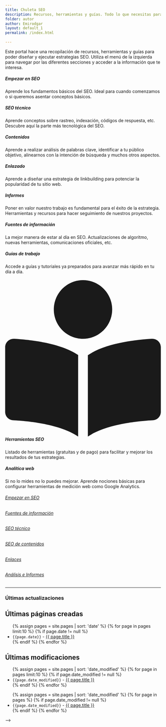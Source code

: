 ```yaml
---
title: Chuleta SEO
description: Recursos, herramientas y guías. Todo lo que necesitas para tus estrategias SEO.
folder: autor
author: Emirodgar
layout: default_1
permalink: /index.html
  
---
```


Este portal hace una recopilación de recursos, herramientas y guías para poder diseñar y ejecutar estrategias SEO. Utiliza el menú de la izquierda para navegar por las diferentes secciones y acceder a la información que te interesa.

<div class="docs-overview py-5">
			    <div class="row justify-content-center">
				    <div class="col-12 col-lg-4 py-3">
					    <div class="card shadow-sm">
						    <div class="card-body">
							    <h5 class="card-title mb-3">
								    <span class="theme-icon-holder card-icon-holder me-2">
								        <!-- <i class="fas fa-map-signs"></i> Font Awesome fontawesome.com -->
							        </span><!--//card-icon-holder-->
							        <span class="card-title-text">Empezar en SEO</span>
							    </h5>
							    <div class="card-text">
								    Aprende los fundamentos básicos del SEO. Ideal para cuando comenzamos o si queremos asentar conceptos básicos.
							    </div>
							    <a class="card-link-mask" href="docs-page.html#section-1"></a>
						    </div><!--//card-body-->
					    </div><!--//card-->
				    </div><!--//col-->
				    <div class="col-12 col-lg-4 py-3">
					    <div class="card shadow-sm">
						    <div class="card-body">
							    <h5 class="card-title mb-3">
								    <span class="theme-icon-holder card-icon-holder me-2">
								        <!-- <i class="fas fa-arrow-down"></i> Font Awesome fontawesome.com -->
							        </span><!--//card-icon-holder-->
							        <span class="card-title-text">SEO técnico</span>
							    </h5>
							    <div class="card-text">
								    Aprende conceptos sobre rastreo, indexación, códigos de respuesta, etc. Descubre aquí la parte más tecnológica del SEO.
							    </div>
							    <a class="card-link-mask" href="docs-page.html#section-2"></a>
						    </div><!--//card-body-->
					    </div><!--//card-->
				    </div><!--//col-->
				    <div class="col-12 col-lg-4 py-3">
					    <div class="card shadow-sm">
						    <div class="card-body">
							    <h5 class="card-title mb-3">
								    <span class="theme-icon-holder card-icon-holder me-2">
								        <!-- <i class="fas fa-box fa-fw"></i> Font Awesome fontawesome.com -->
							        </span><!--//card-icon-holder-->
							        <span class="card-title-text">Contenidos</span>
							    </h5>
							    <div class="card-text">
								    Aprende a realizar análisis de palabras clave, identificar a tu público objetivo, alinearnos con la intención de búsqueda y muchos otros aspectos.						    
								</div>
							    <a class="card-link-mask" href="docs-page.html#section-3"></a>
						    </div><!--//card-body-->
					    </div><!--//card-->
				    </div><!--//col-->
				    <div class="col-12 col-lg-4 py-3">
					    <div class="card shadow-sm">
						    <div class="card-body">
							    <h5 class="card-title mb-3">
								    <span class="theme-icon-holder card-icon-holder me-2">
								       <!-- <i class="fas fa-cogs fa-fw"></i> Font Awesome fontawesome.com -->
							        </span><!--//card-icon-holder-->
							        <span class="card-title-text">Enlazado</span>
							    </h5>
							    <div class="card-text">
								    Aprende a diseñar una estrategia de linkbuilding para potenciar la popularidad de tu sitio web.					    
								</div>
							    <a class="card-link-mask" href="docs-page.html#section-4"></a>
						    </div><!--//card-body-->
					    </div><!--//card-->
				    </div><!--//col-->
				    <div class="col-12 col-lg-4 py-3">
					    <div class="card shadow-sm">
						    <div class="card-body">
							    <h5 class="card-title mb-3">
								    <span class="theme-icon-holder card-icon-holder me-2">
								        <!-- <i class="fas fa-tools"></i> Font Awesome fontawesome.com -->
							        </span><!--//card-icon-holder-->
							        <span class="card-title-text">Informes</span>
							    </h5>
							    <div class="card-text">
								    Poner en valor nuestro trabajo es fundamental para el éxito de la estrategia. Herramientas y recursos para hacer seguimiento de nuestros proyectos.						    
								</div>
							    <a class="card-link-mask" href="docs-page.html#section-5"></a>
						    </div><!--//card-body-->
					    </div><!--//card-->
				    </div><!--//col-->
				    <div class="col-12 col-lg-4 py-3">
					    <div class="card shadow-sm">
						    <div class="card-body">
							    <h5 class="card-title mb-3">
								    <span class="theme-icon-holder card-icon-holder me-2">
								        <!-- <i class="fas fa-laptop-code"></i> Font Awesome fontawesome.com -->
							        </span><!--//card-icon-holder-->
							        <span class="card-title-text">Fuentes de información</span>
							    </h5>
							    <div class="card-text">
								    La mejor manera de estar al día en SEO. Actualizaciones de algoritmo, nuevas herramientas, comunicaciones oficiales, etc.						    
								</div>
							    <a class="card-link-mask" href="docs-page.html#section-6"></a>
						    </div><!--//card-body-->
					    </div><!--//card-->
				    </div><!--//col-->
				    <div class="col-12 col-lg-4 py-3">
					    <div class="card shadow-sm">
						    <div class="card-body">
							    <h5 class="card-title mb-3">
								    <span class="theme-icon-holder card-icon-holder me-2">
								        <!-- <i class="fas fa-tablet-alt"></i> Font Awesome fontawesome.com -->
							        </span><!--//card-icon-holder-->
							        <span class="card-title-text">Guías de trabajo</span>
							    </h5>
							    <div class="card-text">
								    Accede a guías y tutoriales ya preparados para avanzar más rápido en tu día a día. 					    
								</div>
							    <a class="card-link-mask" href="docs-page.html#section-7"></a>
						    </div><!--//card-body-->
					    </div><!--//card-->
				    </div><!--//col-->
				    <div class="col-12 col-lg-4 py-3">
					    <div class="card shadow-sm">
						    <div class="card-body">
							    <h5 class="card-title mb-3">
								    <span class="theme-icon-holder card-icon-holder me-2">
								        <svg class="svg-inline--fa fa-book-open-reader" aria-hidden="true" focusable="false" data-prefix="fas" data-icon="book-open-reader" role="img" xmlns="http://www.w3.org/2000/svg" viewBox="0 0 512 512" data-fa-i2svg=""><path fill="currentColor" d="M0 219.2v212.5c0 14.25 11.62 26.25 26.5 27C75.32 461.2 180.2 471.3 240 511.9V245.2C181.4 205.5 79.99 194.8 29.84 192C13.59 191.1 0 203.6 0 219.2zM482.2 192c-50.09 2.848-151.3 13.47-209.1 53.09C272.1 245.2 272 245.3 272 245.5v266.5c60.04-40.39 164.7-50.76 213.5-53.28C500.4 457.9 512 445.9 512 431.7V219.2C512 203.6 498.4 191.1 482.2 192zM352 96c0-53-43-96-96-96S160 43 160 96s43 96 96 96S352 149 352 96z"></path></svg><!-- <i class="fas fa-book-reader"></i> Font Awesome fontawesome.com -->
							        </span><!--//card-icon-holder-->
							        <span class="card-title-text">Herramientas SEO</span>
							    </h5>
							    <div class="card-text">
								    Listado de herramientas (gratuitas y de pago) para facilitar y mejorar los resultados de tus estrategias.					    
								</div>
							    <a class="card-link-mask" href="docs-page.html#section-8"></a>
						    </div><!--//card-body-->
					    </div><!--//card-->
				    </div><!--//col-->
				    <div class="col-12 col-lg-4 py-3">
					    <div class="card shadow-sm">
						    <div class="card-body">
							    <h5 class="card-title mb-3">
								    <span class="theme-icon-holder card-icon-holder me-2">
								        <!-- <i class="fas fa-lightbulb"></i> Font Awesome fontawesome.com -->
							        </span><!--//card-icon-holder-->
							        <span class="card-title-text">Analítica web</span>
							    </h5>
							    <div class="card-text">
								    Si no lo mides no lo puedes mejorar. Aprende nociones básicas para configurar herramientas de medición web como Google Analytics.						    
								</div>
							    <a class="card-link-mask" href="docs-page.html#section-9"></a>
						    </div><!--//card-body-->
					    </div><!--//card-->
				    </div><!--//col-->
			    </div><!--//row-->
		    </div>


<div class="row">
	<div class="col-4 my-3 text-center">
		<a class="a-home" href="https://chuletaseo.com/fuentes-informacion">
		<h6 class="pt-2 a-home ">Empezar en SEO</h6>
		</a>
	</div>
	<div class="col-4 my-3 text-center">
		<a class="a-home" href="https://chuletaseo.com/fuentes-informacion">
		<h6 class="pt-2 a-home ">Fuentes de información</h6>
		</a>
	</div>
	<div class="col-4 my-3 text-center">
		<a class="a-home"  href="https://chuletaseo.com/indexacion">
		<h6 class="pt-2  a-home ">SEO técnico</h6>
		</a>
	</div>
	<div class="col-4 my-3 text-center">
		<a class="a-home" href="https://chuletaseo.com/contenidos">
		<h6 class="pt-2  a-home ">SEO de contenidos</h6>
		</a>
	</div>
	<div class="col-4 my-3 text-center">
		<a class="a-home" href="https://chuletaseo.com/enlazado">
		<h6 class="pt-2  a-home ">Enlaces</h6>
		</a>
	</div>
	<div class="col-4 my-3 text-center">
		<a class="a-home" href="https://chuletaseo.com/informes-seo">
		<h6 class="pt-2  a-home ">Análisis e Informes</h6>
		</a>
	</div>
		  
</div>





<hr class="divider">

### Últimas actualizaciones

<!--
<ul>
{% assign pages = site.pages | sort: 'date_modified' %}
{% for page in pages %}
{% if page.date_modified != null  %}
	  <li> <code>{{page.date_modified}}</code> - <a href="{{ page.url }}">{{ page.title }}</a></li>
{% endif %}
{% endfor %}
</ul>

 -->

<!-- -->
## Últimas páginas creadas

<ul>
{% assign pages = site.pages | sort: 'date' %}
{% for page in pages limit:10 %}
{% if page.date != null  %}
	  <li> <code>{{page.date}}</code> - <a href="{{ page.url }}">{{ page.title }}</a></li>
{% endif %}
{% endfor %}
</ul>


## Últimas modificaciones

<ul>
{% assign pages = site.pages | sort: 'date_modified' %}
{% for page in pages limit:10 %}
{% if page.date_modified != null  %}
	  <li> <code>{{page.date_modified}}</code> - <a href="{{ page.url }}">{{ page.title }}</a></li>
{% endif %}
{% endfor %}
</ul>

<ul>
{% assign pages = site.pages | sort: 'date_modified' %}
{% for page in pages %}
{% if page.date_modified != null  %}
	  <li> <code>{{page.date_modified}}</code> - <a href="{{ page.url }}">{{ page.title }}</a></li>
{% endif %}
{% endfor %}
</ul>

-->
